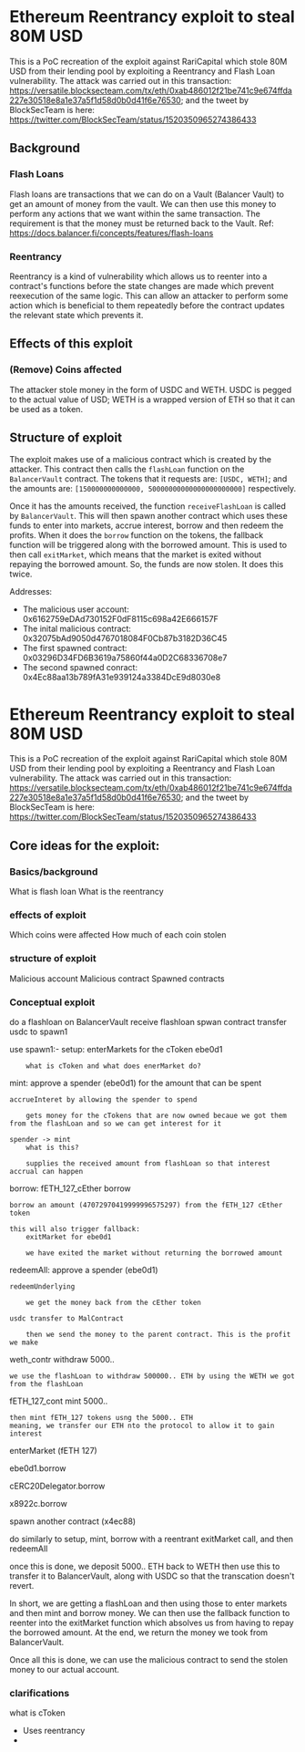 # Ethereum Reentrancy exploit to steal 80M USD

This is a PoC recreation of the exploit against RariCapital which stole 80M USD from their lending pool by exploiting a Reentrancy and Flash Loan vulnerability. The attack was carried out in this transaction: https://versatile.blocksecteam.com/tx/eth/0xab486012f21be741c9e674ffda227e30518e8a1e37a5f1d58d0b0d41f6e76530; and the tweet by BlockSecTeam is here: https://twitter.com/BlockSecTeam/status/1520350965274386433 


## Background

### Flash Loans

Flash loans are transactions that we can do on a Vault (Balancer Vault) to get an amount of money from the vault. We can then use this money to perform any actions that we want within the same transaction. The requirement is that the money must be returned back to the Vault.
Ref: https://docs.balancer.fi/concepts/features/flash-loans 

### Reentrancy

Reentrancy is a kind of vulnerability which allows us to reenter into a contract's functions before the state changes are made which prevent reexecution of the same logic. This can allow an attacker to perform some action which is beneficial to them repeatedly before the contract updates the relevant state which prevents it.

## Effects of this exploit

### (Remove) Coins affected
The attacker stole money in the form of USDC and WETH. USDC is pegged to the actual value of USD; WETH is a wrapped version of ETH so that it can be used as a token.

### 



## Structure of exploit

The exploit makes use of a malicious contract which is created by the attacker. This contract then calls the `flashLoan` function on the `BalancerVault` contract. The tokens that it requests are: `[USDC, WETH]`; and the amounts are: `[150000000000000, 50000000000000000000000]` respectively.

Once it has the amounts received, the function `receiveFlashLoan` is called by `BalancerVault`. This will then spawn another contract which uses these funds to enter into markets, accrue interest, borrow and then redeem the profits. When it does the `borrow` function on the tokens, the fallback function will be triggered along with the borrowed amount. This is used to then call `exitMarket`, which means that the market is exited without repaying the borrowed amount. So, the funds are now stolen. It does this twice.

Addresses:
- The malicious user account: 0x6162759eDAd730152F0dF8115c698a42E666157F
- The inital malicious contract: 0x32075bAd9050d4767018084F0Cb87b3182D36C45
- The first spawned contract: 0x03296D34FD6B3619a75860f44a0D2C68336708e7
- The second spawned conract: 0x4Ec88aa13b789fA31e939124a3384DcE9d8030e8

















# Ethereum Reentrancy exploit to steal 80M USD

This is a PoC recreation of the exploit against RariCapital which stole 80M USD from their lending pool by exploiting a Reentrancy and Flash Loan vulnerability. The attack was carried out in this transaction: https://versatile.blocksecteam.com/tx/eth/0xab486012f21be741c9e674ffda227e30518e8a1e37a5f1d58d0b0d41f6e76530; and the tweet by BlockSecTeam is here: https://twitter.com/BlockSecTeam/status/1520350965274386433 

## Core ideas for the exploit:

### Basics/background
What is flash loan
What is the reentrancy

### effects of exploit
Which coins were affected
How much of each coin stolen


### structure of exploit
Malicious account
Malicious contract
Spawned contracts

### Conceptual exploit

do a flashloan on BalancerVault
receive flashloan
spwan contract
transfer usdc to spawn1

use spawn1:-
setup:
    enterMarkets for the cToken ebe0d1

        what is cToken and what does enerMarket do?
mint:
    approve a spender (ebe0d1) for the amount that can be spent

    accrueInteret by allowing the spender to spend

        gets money for the cTokens that are now owned becaue we got them from the flashLoan and so we can get interest for it

    spender -> mint
        what is this?

        supplies the received amount from flashLoan so that interest accrual can happen


borrow:
    fETH_127_cEther borrow

    borrow an amount (47072970419999996575297) from the fETH_127 cEther token 

    this will also trigger fallback:
        exitMarket for ebe0d1 

        we have exited the market without returning the borrowed amount


redeemAll:
    approve a spender (ebe0d1)


    redeemUnderlying

        we get the money back from the cEther token 

    usdc transfer to MalContract

        then we send the money to the parent contract. This is the profit we make

weth_contr withdraw 5000..

    we use the flashLoan to withdraw 500000.. ETH by using the WETH we got from the flashLoan

fETH_127_cont mint 5000..

    then mint fETH_127 tokens usng the 5000.. ETH
    meaning, we transfer our ETH nto the protocol to allow it to gain interest

enterMarket (fETH 127)

ebe0d1.borrow

cERC20Delegator.borrow

x8922c.borrow

spawn another contract (x4ec88)

do similarly to  setup, mint, borrow with a reentrant exitMarket call, and then redeemAll

once this is done, we deposit 5000.. ETH back to WETH
then use this to transfer it to BalancerVault, along with USDC
so that the transcation doesn't revert.

In short, we are getting a flashLoan and then using those to enter markets and then mint and borrow money. We can then use the fallback function to reenter into the exitMarket function which absolves us from having to repay the borrowed amount. At the end, we return the money we took from BalancerVault.

Once all this is done, we can use the malicious contract to send the stolen money to our actual account.






### clarifications
what is cToken




- Uses reentrancy
- 












<!-- 
< -- Work in progress -- >

The malicious solidity contract is in contr.sol

Compile it using `soljs`

Deploy the contract using Ganache to replicate the chain at the desired block

Use the `launch()` function in the contract.

The deploy.js file does this and also checks the balance before and after it.

It should run the exploit. However, there is a problem where it isn't able to call the external Balancer Vault contract for the `flashLoan()` function. 


(node modules need to be installed also) -->




